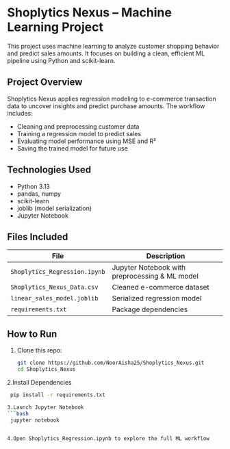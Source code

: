 # Shoplytics Nexus – Machine Learning Project

This project uses machine learning to analyze customer shopping behavior and predict sales amounts. It focuses on building a clean, efficient ML pipeline using Python and scikit-learn.

##  Project Overview

Shoplytics Nexus applies regression modeling to e-commerce transaction data to uncover insights and predict purchase amounts. The workflow includes:

- Cleaning and preprocessing customer data
- Training a regression model to predict sales
- Evaluating model performance using MSE and R²
- Saving the trained model for future use

##  Technologies Used

- Python 3.13  
- pandas, numpy  
- scikit-learn  
- joblib (model serialization)  
- Jupyter Notebook

## Files Included

| File                          | Description                                      |
|------------------------------|--------------------------------------------------|
| `Shoplytics_Regression.ipynb`| Jupyter Notebook with preprocessing & ML model   |
| `Shoplytics_Nexus_Data.csv`  | Cleaned e-commerce dataset                       |
| `linear_sales_model.joblib`  | Serialized regression model                      |
| `requirements.txt`           | Package dependencies                             |

##  How to Run

1. Clone this repo:
   ```bash
   git clone https://github.com/NoorAisha25/Shoplytics_Nexus.git
   cd Shoplytics_Nexus

   
2.Install Dependencies
  ```bash
   pip install -r requirements.txt

3.Launch Jupyter Notebook
  ```bash
   jupyter notebook

   
4.Open Shoplytics_Regression.ipynb to explore the full ML workflow

   
